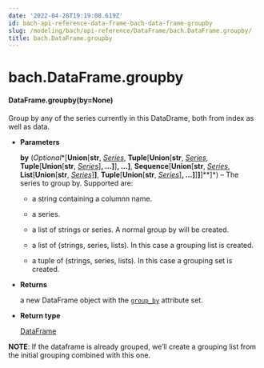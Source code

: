 ```yaml
---
date: '2022-04-28T19:19:08.619Z'
id: bach-api-reference-data-frame-bach-data-frame-groupby
slug: /modeling/bach/api-reference/DataFrame/bach.DataFrame.groupby/
title: bach.DataFrame.groupby
---
```


# bach.DataFrame.groupby


#### DataFrame.groupby(by=None)
Group by any of the series currently in this DataDrame, both from index as well as data.


* **Parameters**

    **by** (*Optional**[**Union**[**str**, *[*Series*](/docs/modeling/bach/api-reference/Series/bach.Series/#bach.Series)*, **Tuple**[**Union**[**str**, *[*Series*](/docs/modeling/bach/api-reference/Series/bach.Series/#bach.Series)*, **Tuple**[**Union**[**str**, *[*Series*](/docs/modeling/bach/api-reference/Series/bach.Series/#bach.Series)*]**, **...**]**]**, **...**]**, **Sequence**[**Union**[**str**, *[*Series*](/docs/modeling/bach/api-reference/Series/bach.Series/#bach.Series)*, **List**[**Union**[**str**, *[*Series*](/docs/modeling/bach/api-reference/Series/bach.Series/#bach.Series)*]**]**, **Tuple**[**Union**[**str**, *[*Series*](/docs/modeling/bach/api-reference/Series/bach.Series/#bach.Series)*]**, **...**]**]**]**]**]*) – The series to group by. Supported are:


    * a string containing a columnn name.


    * a series.


    * a list of strings or series. A normal group by will be created.


    * a list of (strings, series, lists). In this case a grouping list is created.


    * a tuple of (strings, series, lists). In this case a grouping set is created.




* **Returns**

    a new DataFrame object with the [`group_by`](/docs/modeling/bach/api-reference/DataFrame/bach.DataFrame.group-by/#bach.DataFrame.group-by) attribute set.



* **Return type**

    [DataFrame](/docs/modeling/bach/api-reference/DataFrame/bach.DataFrame/#bach.DataFrame)


**NOTE**: If the dataframe is already grouped, we’ll create a grouping list from the initial
grouping combined with this one.

<!-- !! processed by numpydoc !! -->
